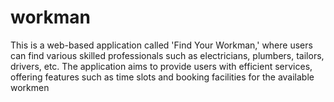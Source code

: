 # workman
This is a web-based 
application called 'Find Your 
Workman,' where users can find 
various skilled professionals such 
as electricians, plumbers, tailors, 
drivers, etc. The application aims 
to provide users with efficient 
services, offering features such as 
time slots and booking facilities for 
the available workmen

